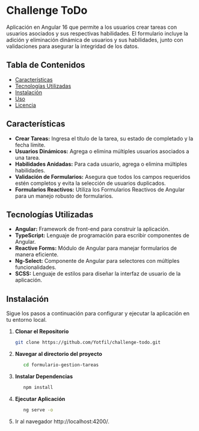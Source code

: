 # Challenge ToDo

Aplicación en Angular 16 que permite a los usuarios crear tareas con usuarios asociados y sus respectivas habilidades. El formulario incluye la adición y eliminación dinámica de usuarios y sus habilidades, junto con validaciones para asegurar la integridad de los datos.

## Tabla de Contenidos

- [Características](#características)
- [Tecnologías Utilizadas](#tecnologías-utilizadas)
- [Instalación](#instalación)
- [Uso](#uso)
- [Licencia](#licencia)

## Características

- **Crear Tareas:** Ingresa el título de la tarea, su estado de completado y la fecha límite.
- **Usuarios Dinámicos:** Agrega o elimina múltiples usuarios asociados a una tarea.
- **Habilidades Anidadas:** Para cada usuario, agrega o elimina múltiples habilidades.
- **Validación de Formularios:** Asegura que todos los campos requeridos estén completos y evita la selección de usuarios duplicados.
- **Formularios Reactivos:** Utiliza los Formularios Reactivos de Angular para un manejo robusto de formularios.

## Tecnologías Utilizadas

- **Angular:** Framework de front-end para construir la aplicación.
- **TypeScript:** Lenguaje de programación para escribir componentes de Angular.
- **Reactive Forms:** Módulo de Angular para manejar formularios de manera eficiente.
- **Ng-Select:** Componente de Angular para selectores con múltiples funcionalidades.
- **SCSS:** Lenguaje de estilos para diseñar la interfaz de usuario de la aplicación.

## Instalación

Sigue los pasos a continuación para configurar y ejecutar la aplicación en tu entorno local.

1. **Clonar el Repositorio**

   ```bash
   git clone https://github.com/Yotfil/challenge-todo.git
   
2. **Navegar al directorio del proyecto**
    ```bash
       cd formulario-gestion-tareas
    
3. **Instalar Dependencias**
    ```bash
       npm install

4. **Ejecutar Aplicación**
    ```bash
       ng serve -o

5. Ir al navegador http://localhost:4200/.










